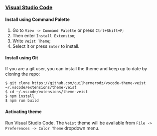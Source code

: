 ### [Visual Studio Code](https://code.visualstudio.com/)

#### Install using Command Palette

1.  Go to `View -> Command Palette` or press `Ctrl+Shift+P`;
2.  Then enter `Install Extension`;
3.  Write `Veist Theme`;
4.  Select it or press `Enter` to install.

#### Install using Git

If you are a git user, you can install the theme and keep up to date by cloning the repo:

    $ git clone https://github.com/guilhermerodz/vscode-theme-veist ~/.vscode/extensions/theme-veist
    $ cd ~/.vscode/extensions/theme-veist
    $ npm install
    $ npm run build

#### Activating theme

Run Visual Studio Code. The `Veist` theme will be available from `File -> Preferences -> Color Theme` dropdown menu.
